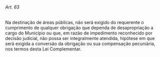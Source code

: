 
###### Art. 63
Na destinação de áreas públicas, não será exigido do requerente o cumprimento de qualquer obrigação que dependa de desapropriação a cargo do Município ou que, em razão de impedimento reconhecido por decisão judicial, não possa ser integralmente atendida, hipótese em que será exigida a conversão da obrigação ou sua compensação pecuniária, nos termos desta Lei Complementar.
